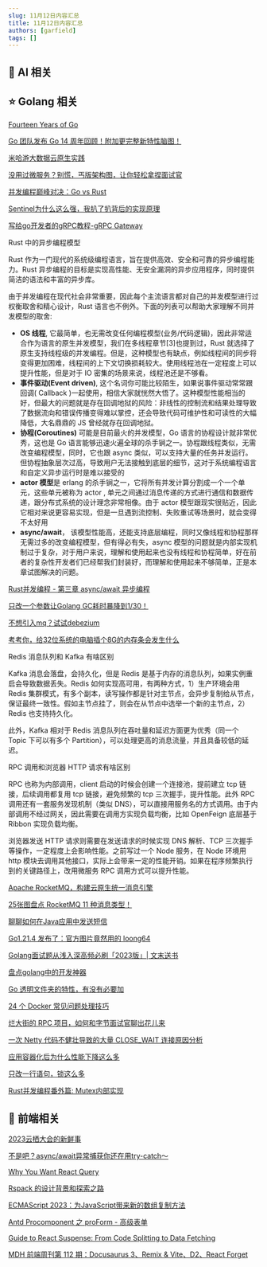```yaml
---
slug: 11月12日内容汇总
title: 11月12日内容汇总
authors: [garfield]
tags: []
---
```


## 🌟 AI 相关



## ⭐️ Golang 相关

[Fourteen Years of Go](https://go.dev/blog/14years)

[Go 团队发布 Go 14 周年回顾！附加更完整新特性脑图！](https://mp.weixin.qq.com/s/5jKjVbyF2R5ux0cVd8XScw)

[米哈游大数据云原生实践](https://mp.weixin.qq.com/s/VTV9J6J1J-KZlYO79M_J4g)

[没用过微服务？别慌，丐版架构图，让你轻松拿捏面试官](https://mp.weixin.qq.com/s/R-w5_FCVBmesVpLNFxWNhw)

[并发编程巅峰对决：Go vs Rust](https://mp.weixin.qq.com/s/K5URjtOJLKVJd8XVKoK5UQ)

[Sentinel为什么这么强，我扒了扒背后的实现原理](https://mp.weixin.qq.com/s/FewOTrevjiCfooVIVwo4Xg)

[写给go开发者的gRPC教程-gRPC Gateway](https://mp.weixin.qq.com/s/F132eyy08YRuA1i8wy73AQ)

Rust 中的异步编程模型

Rust 作为一门现代的系统级编程语言，旨在提供高效、安全和可靠的异步编程能力。Rust 异步编程的目标是实现高性能、无安全漏洞的异步应用程序，同时提供简洁的语法和丰富的异步库。

由于并发编程在现代社会非常重要，因此每个主流语言都对自己的并发模型进行过权衡取舍和精心设计，Rust 语言也不例外。下面的列表可以帮助大家理解不同并发模型的取舍:

- **OS 线程**, 它最简单，也无需改变任何编程模型(业务/代码逻辑)，因此非常适合作为语言的原生并发模型，我们在多线程章节[3]也提到过，Rust 就选择了原生支持线程级的并发编程。但是，这种模型也有缺点，例如线程间的同步将变得更加困难，线程间的上下文切换损耗较大。使用线程池在一定程度上可以提升性能，但是对于 IO 密集的场景来说，线程池还是不够看。
- **事件驱动(Event driven)**, 这个名词你可能比较陌生，如果说事件驱动常常跟回调( Callback )一起使用，相信大家就恍然大悟了。这种模型性能相当的好，但最大的问题就是存在回调地狱的风险：非线性的控制流和结果处理导致了数据流向和错误传播变得难以掌控，还会导致代码可维护性和可读性的大幅降低，大名鼎鼎的 JS 曾经就存在回调地狱。
- **协程(Coroutines)**  可能是目前最火的并发模型，Go  语言的协程设计就非常优秀，这也是  Go  语言能够迅速火遍全球的杀手锏之一。协程跟线程类似，无需改变编程模型，同时，它也跟  async  类似，可以支持大量的任务并发运行。但协程抽象层次过高，导致用户无法接触到底层的细节，这对于系统编程语言和自定义异步运行时是难以接受的
- **actor 模型**是 erlang 的杀手锏之一，它将所有并发计算分割成一个一个单元，这些单元被称为  actor , 单元之间通过消息传递的方式进行通信和数据传递，跟分布式系统的设计理念非常相像。由于  actor  模型跟现实很贴近，因此它相对来说更容易实现，但是一旦遇到流控制、失败重试等场景时，就会变得不太好用
- **async/await**， 该模型性能高，还能支持底层编程，同时又像线程和协程那样无需过多的改变编程模型，但有得必有失，async  模型的问题就是内部实现机制过于复杂，对于用户来说，理解和使用起来也没有线程和协程简单，好在前者的复杂性开发者们已经帮我们封装好，而理解和使用起来不够简单，正是本章试图解决的问题。

[Rust并发编程 - 第三章 async/await 异步编程](https://mp.weixin.qq.com/s/hnKNjqlYrdtI8ZLpJx5ufg)

[只改一个参数让Golang GC耗时暴降到1/30！](https://mp.weixin.qq.com/s/EEDNuhEr0G4SbTzDhVBjbg)

[不想引入mq？试试debezium](https://mp.weixin.qq.com/s/cF-OkAmAdSLkgGrxTr181w)

[考考你，给32位系统的电脑插个8G的内存条会发生什么](https://mp.weixin.qq.com/s/-fPOGnp8RkHbS7Zxj1Ot5Q)

Redis 消息队列和 Kafka 有啥区别

Kafka 消息会落盘，会持久化，但是 Redis 是基于内存的消息队列，如果实例重启会导致数据丢失。Redis 如何实现高可用，有两种方式，1）生产环境会用 Redis 集群模式，有多个副本，读写操作都是针对主节点，会异步复制给从节点，保证最终一致性。假如主节点挂了，则会在从节点中选举一个新的主节点，2）Redis 也支持持久化。

此外，Kafka 相对于 Redis 消息队列在吞吐量和延迟方面更为优秀（同一个 Topic 下可以有多个 Partition），可以处理更高的消息流量，并且具备较低的延迟。

RPC 调用和浏览器 HTTP 请求有啥区别

RPC 也称为内部调用，client 启动的时候会创建一个连接池，提前建立 tcp 链接，后续调用都复用 tcp 链接，避免频繁的 tcp 三次握手，提升性能。此外 RPC 调用还有一套服务发现机制（类似 DNS），可以直接用服务名的方式调用。由于内部调用不经过网关，因此需要在调用方实现负载均衡，比如 OpenFeign 底层基于 Ribbon 实现负载均衡。

浏览器发送 HTTP 请求则需要在发送请求的时候实现 DNS 解析、TCP 三次握手等操作，一定程度上会影响性能。之前写过一个 Node 服务，在 Node 环境用 http 模块去调用其他接口，实际上会带来一定的性能开销。如果在程序频繁执行到的关键路径上，改用微服务 RPC 调用方式可以提升性能。

[Apache RocketMQ，构建云原生统一消息引擎](https://mp.weixin.qq.com/s/cQAE6wjdq8ceBOGPfjMnqQ)

[25张图盘点 RocketMQ 11 种消息类型！](https://mp.weixin.qq.com/s/2SIHvNQ9vRBEE4QK-66wXg)

[聊聊如何在Java应用中发送短信](https://mp.weixin.qq.com/s/hwMRHrBe4WxgxPkNXixIvg)

[Go1.21.4 发布了：官方图片竟然用的 loong64](https://mp.weixin.qq.com/s/uTnb9QQrFfs5jdmFmFzd7Q)

[Golang面试题从浅入深高频必刷「2023版」| 文末送书](https://mp.weixin.qq.com/s/zEEheI-1UFT6DZAKbEtxIw)

[盘点golang中的开发神器](https://mp.weixin.qq.com/s/gkv96bC9FLkI6jLduWlBag)

[Go 透明文件夹的特性，有没有必要加](https://mp.weixin.qq.com/s/pYgV9F0qMTcSKXlgTzfSKw)

[24 个 Docker 常见问题处理技巧](https://mp.weixin.qq.com/s/3Dbv6mLdit2z49yn4Ir5Jw)

[烂大街的 RPC 项目，如何和字节面试官聊出花儿来](https://juejin.cn/post/7256425827330474042)

[一次 Netty 代码不健壮导致的大量 CLOSE_WAIT 连接原因分析](https://juejin.cn/post/7171236509683548197)

[应用容器化后为什么性能下降这么多](https://juejin.cn/post/7268663683881828413)

[只改一行语句，锁这么多](https://mp.weixin.qq.com/s/0GDk_4b4JUPBmKWDdEbp1A)

[Rust并发编程番外篇: Mutex内部实现](https://mp.weixin.qq.com/s/ieIeEN6kwhwFEagk2bK39Q)

## 📒 前端相关

[2023云栖大会的新鲜事](https://juejin.cn/post/7298347391165218843)

[不是吧？async/await异常捕获你还在用try-catch～](https://mp.weixin.qq.com/s/5wd4JhZyLXL9uC4lYBgnoA)

[Why You Want React Query](https://tkdodo.eu/blog/why-you-want-react-query)

[Rspack 的设计背景和探索之路](https://mp.weixin.qq.com/s/jgchwpeOl5Q-fwPkndrjSg)

[ECMAScript 2023：为JavaScript带来新的数组复制方法](https://mp.weixin.qq.com/s/iUmEeR8kUMHYg8KOg0ZAkw)

[Antd Procomponent 之 proForm - 高级表单](https://mp.weixin.qq.com/s/ohUlwznu3HrmTE_zLX976w)

[Guide to React Suspense: From Code Splitting to Data Fetching](https://hackernoon.com/the-evolution-of-react-suspense-from-code-splitting-to-data-fetching)

[MDH 前端周刊第 112 期：Docusaurus 3、Remix & Vite、D2、React Forget](https://mdhweekly.com/weekly/issue-0112)
